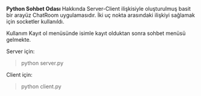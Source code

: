 **Python Sohbet Odası**
Hakkında
Server-Client ilişkisiyle oluşturulmuş basit bir arayüz ChatRoom uygulamasıdır. İki uç nokta arasındaki ilişkiyi sağlamak için socketler kullanıldı. 

Kullanım
Kayıt ol menüsünde isimle kayıt olduktan sonra sohbet menüsü gelmekte.

Server için:
>python server.py

Client için:
>python client.py

